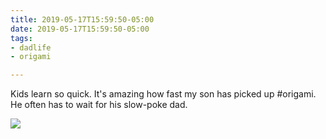 ```yaml
---
title: 2019-05-17T15:59:50-05:00
date: 2019-05-17T15:59:50-05:00
tags:
- dadlife
- origami

---
```

Kids learn so quick. It's amazing how fast my son has picked up #origami. He often has to wait for his slow-poke dad.

![](images/IMG_20190511_164708_origami_with_son.jpg)